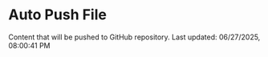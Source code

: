 # Auto Push File

Content that will be pushed to GitHub repository.
Last updated: 06/27/2025, 08:00:41 PM